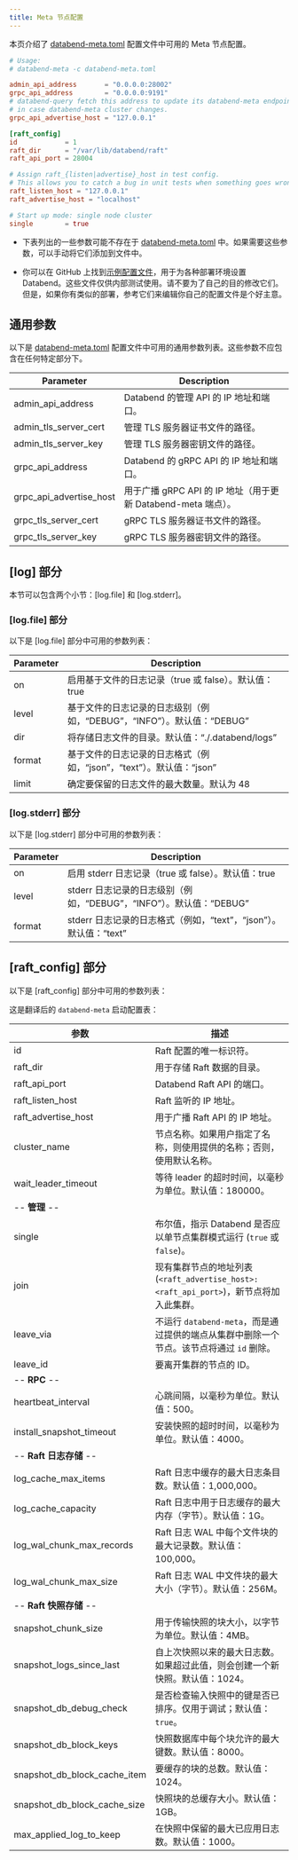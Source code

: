 ```yaml
---
title: Meta 节点配置
---
```


本页介绍了 [databend-meta.toml](https://github.com/databendlabs/databend/blob/main/scripts/distribution/configs/databend-meta.toml) 配置文件中可用的 Meta 节点配置。

```toml title='databend-meta.toml'
# Usage:
# databend-meta -c databend-meta.toml

admin_api_address       = "0.0.0.0:28002"
grpc_api_address        = "0.0.0.0:9191"
# databend-query fetch this address to update its databend-meta endpoints list,
# in case databend-meta cluster changes.
grpc_api_advertise_host = "127.0.0.1"

[raft_config]
id            = 1
raft_dir      = "/var/lib/databend/raft"
raft_api_port = 28004

# Assign raft_{listen|advertise}_host in test config.
# This allows you to catch a bug in unit tests when something goes wrong in raft meta nodes communication.
raft_listen_host = "127.0.0.1"
raft_advertise_host = "localhost"

# Start up mode: single node cluster
single        = true
```

- 下表列出的一些参数可能不存在于 [databend-meta.toml](https://github.com/databendlabs/databend/blob/main/scripts/distribution/configs/databend-meta.toml) 中。如果需要这些参数，可以手动将它们添加到文件中。

- 你可以在 GitHub 上找到[示例配置文件](https://github.com/databendlabs/databend/tree/main/scripts/ci/deploy/config)，用于为各种部署环境设置 Databend。这些文件仅供内部测试使用。请不要为了自己的目的修改它们。但是，如果你有类似的部署，参考它们来编辑你自己的配置文件是个好主意。

## 通用参数

以下是 [databend-meta.toml](https://github.com/databendlabs/databend/blob/main/scripts/distribution/configs/databend-meta.toml) 配置文件中可用的通用参数列表。这些参数不应包含在任何特定部分下。

| Parameter               | Description                                                   |
| ----------------------- | ------------------------------------------------------------- |
| admin_api_address       | Databend 的管理 API 的 IP 地址和端口。                        |
| admin_tls_server_cert   | 管理 TLS 服务器证书文件的路径。                               |
| admin_tls_server_key    | 管理 TLS 服务器密钥文件的路径。                               |
| grpc_api_address        | Databend 的 gRPC API 的 IP 地址和端口。                       |
| grpc_api_advertise_host | 用于广播 gRPC API 的 IP 地址（用于更新 Databend-meta 端点）。 |
| grpc_tls_server_cert    | gRPC TLS 服务器证书文件的路径。                               |
| grpc_tls_server_key     | gRPC TLS 服务器密钥文件的路径。                               |

## [log] 部分

本节可以包含两个小节：[log.file] 和 [log.stderr]。

### [log.file] 部分

以下是 [log.file] 部分中可用的参数列表：

| Parameter | Description                                                            |
| --------- | ---------------------------------------------------------------------- |
| on        | 启用基于文件的日志记录（true 或 false）。默认值：true                  |
| level     | 基于文件的日志记录的日志级别（例如，“DEBUG”，“INFO”）。默认值：“DEBUG” |
| dir       | 将存储日志文件的目录。默认值：“./.databend/logs”                       |
| format    | 基于文件的日志记录的日志格式（例如，“json”，“text”）。默认值：“json”   |
| limit     | 确定要保留的日志文件的最大数量。默认为 48                              |

### [log.stderr] 部分

以下是 [log.stderr] 部分中可用的参数列表：

| Parameter | Description                                                         |
| --------- | ------------------------------------------------------------------- |
| on        | 启用 stderr 日志记录（true 或 false）。默认值：true                 |
| level     | stderr 日志记录的日志级别（例如，“DEBUG”，“INFO”）。默认值：“DEBUG” |
| format    | stderr 日志记录的日志格式（例如，“text”，“json”）。默认值：“text”   |

## [raft_config] 部分

以下是 [raft_config] 部分中可用的参数列表：

这是翻译后的 `databend-meta` 启动配置表：

| 参数                         | 描述                                                                                     |
| ---------------------------- | ---------------------------------------------------------------------------------------- |
| id                           | Raft 配置的唯一标识符。                                                                  |
| raft_dir                     | 用于存储 Raft 数据的目录。                                                               |
| raft_api_port                | Databend Raft API 的端口。                                                               |
| raft_listen_host             | Raft 监听的 IP 地址。                                                                    |
| raft_advertise_host          | 用于广播 Raft API 的 IP 地址。                                                           |
| cluster_name                 | 节点名称。如果用户指定了名称，则使用提供的名称；否则，使用默认名称。                     |
| wait_leader_timeout          | 等待 leader 的超时时间，以毫秒为单位。默认值：180000。                                   |
| -- **管理** --               |                                                                                          |
| single                       | 布尔值，指示 Databend 是否应以单节点集群模式运行 (`true` 或 `false`)。                   |
| join                         | 现有集群节点的地址列表 (`<raft_advertise_host>:<raft_api_port>`)，新节点将加入此集群。   |
| leave_via                    | 不运行 `databend-meta`，而是通过提供的端点从集群中删除一个节点。该节点将通过 `id` 删除。 |
| leave_id                     | 要离开集群的节点的 ID。                                                                  |
| -- **RPC** --                |                                                                                          |
| heartbeat_interval           | 心跳间隔，以毫秒为单位。默认值：500。                                                    |
| install_snapshot_timeout     | 安装快照的超时时间，以毫秒为单位。默认值：4000。                                         |
| -- **Raft 日志存储** --      |                                                                                          |
| log_cache_max_items          | Raft 日志中缓存的最大日志条目数。默认值：1,000,000。                                     |
| log_cache_capacity           | Raft 日志中用于日志缓存的最大内存（字节）。默认值：1G。                                  |
| log_wal_chunk_max_records    | Raft 日志 WAL 中每个文件块的最大记录数。默认值：100,000。                                |
| log_wal_chunk_max_size       | Raft 日志 WAL 中文件块的最大大小（字节）。默认值：256M。                                 |
| -- **Raft 快照存储** --      |                                                                                          |
| snapshot_chunk_size          | 用于传输快照的块大小，以字节为单位。默认值：4MB。                                        |
| snapshot_logs_since_last     | 自上次快照以来的最大日志数。如果超过此值，则会创建一个新快照。默认值：1024。             |
| snapshot_db_debug_check      | 是否检查输入快照中的键是否已排序。仅用于调试；默认值：`true`。                           |
| snapshot_db_block_keys       | 快照数据库中每个块允许的最大键数。默认值：8000。                                         |
| snapshot_db_block_cache_item | 要缓存的块的总数。默认值：1024。                                                         |
| snapshot_db_block_cache_size | 快照块的总缓存大小。默认值：1GB。                                                        |
| max_applied_log_to_keep      | 在快照中保留的最大已应用日志数。默认值：1000。                                           |
